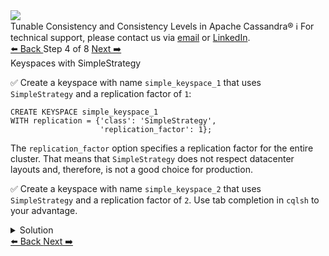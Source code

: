 <!-- TOP -->
<div class="top">
  <img src="https://datastax-academy.github.io/katapod-shared-assets/images/ds-academy-logo.svg" />
  <div class="scenario-title-section">
    <span class="scenario-title">Tunable Consistency and Consistency Levels in Apache Cassandra®</span>
    <span class="scenario-subtitle">ℹ️ For technical support, please contact us via <a href="mailto:aleksandr.volochnev@datastax.com">email</a> or <a href="https://dtsx.io/aleks">LinkedIn</a>.</span> 
  </div>
</div>

<!-- NAVIGATION -->
<div id="navigation-top" class="navigation-top">
 <a href='command:katapod.loadPage?[{"step":"step3"}]'
   class="btn btn-dark navigation-top-left">⬅️ Back
 </a>
<span class="step-count"> Step 4 of 8</span>
 <a href='command:katapod.loadPage?[{"step":"step5"}]' 
    class="btn btn-dark navigation-top-right">Next ➡️
  </a>
</div>

<!-- CONTENT -->

<div class="step-title">Keyspaces with SimpleStrategy</div>

✅ Create a keyspace with name `simple_keyspace_1` that uses `SimpleStrategy` and a replication factor of `1`:

```
CREATE KEYSPACE simple_keyspace_1
WITH replication = {'class': 'SimpleStrategy', 
                    'replication_factor': 1};
```

The `replication_factor` option specifies a replication factor for the entire cluster. 
That means that `SimpleStrategy` does not respect datacenter layouts and, therefore, is not a good choice 
for production. 


✅ Create a keyspace with name `simple_keyspace_2` that uses `SimpleStrategy` and a replication factor of `2`.
Use tab completion in `cqlsh` to your advantage.

<details>
  <summary>Solution</summary>

```
CREATE KEYSPACE simple_keyspace_2
WITH replication = {'class': 'SimpleStrategy', 
                    'replication_factor': 2};
```

</details>

<!-- NAVIGATION -->
<div id="navigation-bottom" class="navigation-bottom">
 <a href='command:katapod.loadPage?[{"step":"step3"}]'
   class="btn btn-dark navigation-bottom-left">⬅️ Back
 </a>
 <a href='command:katapod.loadPage?[{"step":"step5"}]'
    class="btn btn-dark navigation-bottom-right">Next ➡️
  </a>
</div>

